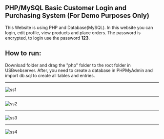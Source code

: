 ## PHP/MySQL Basic Customer Login and Purchasing System (For Demo Purposes Only)
This Website is using PHP and Database(MySQL). In this website you can login, edit profile, view products and place orders.
The password is encrypted, to login use the password **123**.


## How to run:
Download folder and drag the "php" folder to the root folder in USBwebserver. After, you need to create a database in PHPMyAdmin and import db.sql to create all tables and entries.

---

![ss1](https://github.com/mt-hill/customer_purchasing_system/assets/138307546/7f3ba0c8-2b33-482c-a934-c248e2a96018)


---

![ss2](https://github.com/mt-hill/customer_purchasing_system/assets/138307546/7991c8ce-4a5b-447c-8b08-7ec050eec175)


---

![ss3](https://github.com/mt-hill/customer_purchasing_system/assets/138307546/8ad4c2b5-39c7-4d6d-8c90-9284c0d28567)


---

![ss4](https://github.com/mt-hill/customer_purchasing_system/assets/138307546/0c076599-5c04-4972-a7c4-0d2b5fc8b13b)
